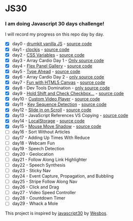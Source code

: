# JS30

### I am doing Javascript 30 days challenge!

I will record my progress on this repo day by day.


- [x] day0 - [drumkit vanilla JS](https://sawirricardo.github.io/JS30/day0-play-drum-kit/index.html) - [source code](https://github.com/sawirricardo/JS30/tree/gh-pages/day0-play-drum-kit)
- [x] day1 - [clockjs](https://sawirricardo.github.io/JS30/day1-clockjs/index.html) - [source code](https://github.com/sawirricardo/JS30/tree/gh-pages/day1-clockjs)
- [x] day2 - [CSS Variables](https://sawirricardo.github.io/JS30/day2%20-%20CSS%20Variables/index.html) - [source code](https://github.com/sawirricardo/JS30/tree/gh-pages/day2%20-%20CSS%20Variables)
- [x] day3 - Array Cardio Day 1 - [Only source code](https://github.com/sawirricardo/JS30/blob/gh-pages/day3%20-%20Array%20Cardio%20Day%201/main.js)
- [x] day4 - [Flex Panel Gallery](https://sawirricardo.github.io/JS30/day4%20-%20Flex%20Panel%20Gallery/index.html) - [source code](https://github.com/sawirricardo/JS30/tree/gh-pages/day4%20-%20Flex%20Panel%20Gallery)
- [x] day5 - [Type Ahead](https://sawirricardo.github.io/JS30/day5%20-%20Type%20Ahead/index.html) - [source code](https://github.com/sawirricardo/JS30/tree/gh-pages/day5%20-%20Type%20Ahead)
- [x] day6 - Array Cardio Day 2 - [only source code](https://github.com/sawirricardo/JS30/blob/gh-pages/day6%20-%20Array%20Cardio%20Day%202/script.js)
- [x] day7 - [Fun with HTML5 Canvas](https://sawirricardo.github.io/JS30/day7%20-%20Fun%20with%20HTML5%20Canvas/index.html) - [source code](https://github.com/sawirricardo/JS30/blob/gh-pages/day7%20-%20Fun%20with%20HTML5%20Canvas/index.html)
- [x] day8 - Dev Tools Domination - [only source code](https://github.com/sawirricardo/JS30/blob/gh-pages/day8%20-%20Dev%20Tools%20Domination/index.html)
- [x] day9 - [Hold Shift and Check Checkbox...](https://sawirricardo.github.io/JS30/day9%20-%20Hold%20Shift%20and%20Check%20Checkboxes/) - [source code](https://github.com/sawirricardo/JS30/tree/gh-pages/day9%20-%20Hold%20Shift%20and%20Check%20Checkboxes)
- [x] day10 - [Custom Video Player](https://sawirricardo.github.io/JS30/day10%20-%20Custom%20Video%20Player/index.html) - [source code](https://github.com/sawirricardo/JS30/tree/gh-pages/day10%20-%20Custom%20Video%20Player)
- [x] day11 - [Key Sequence Detection](https://sawirricardo.github.io/JS30/12.%20day11%20-%20Key%20Sequence%20Detection/index.html) - [source code](https://github.com/sawirricardo/JS30/blob/gh-pages/12.%20day11%20-%20Key%20Sequence%20Detection/index.html)
- [x] day12 - [Slide in on Scroll](https://sawirricardo.github.io/JS30/13.%20day12%20-%20Slide%20in%20on%20Scroll/index.html) - [source code](https://github.com/sawirricardo/JS30/blob/gh-pages/13.%20day12%20-%20Slide%20in%20on%20Scroll/index.html)
- [x] day13 - JavaScript References VS Copying - [source code](https://github.com/sawirricardo/JS30/blob/gh-pages/14.%20day13%20-%20Reference%20VS%20Copy/index.html)
- [x] day14 - [LocalStorage](https://sawirricardo.github.io/JS30/15.%20%20day14%20-%20LocalStorage%20and%20Event%20Delegation/index.html) - [source code](https://github.com/sawirricardo/JS30/tree/gh-pages/15.%20%20day14%20-%20LocalStorage%20and%20Event%20Delegation)
- [x] day15 - [Mouse Move Shadow](https://sawirricardo.github.io/JS30/16.%20day15%20-%20Mouse%20Move%20Shadow/index.html) - [source code](https://github.com/sawirricardo/JS30/blob/gh-pages/16.%20day15%20-%20Mouse%20Move%20Shadow/index.html)
- [ ] day16 - Sort Without Articles
- [ ] day17 - Adding Up Times With Reduce
- [ ] day18 - Webcam Fun
- [ ] day19 - Speech Detection
- [ ] day20 - Geolocation
- [ ] day21 - Follow Along Link Highlighter
- [ ] day22 - Speech Synthesis
- [ ] day23 - Sticky Nav
- [ ] day24 - Event Capture, Propagation, and Bubbling
- [ ] day25 - Stripe Follow Along Nav
- [ ] day26 - Click and Drag
- [ ] day27 - Video Speed Controller
- [ ] day28 - Countdown Timer
- [ ] day29 - Whack a Mole

This project is inspired by [javascript30](https://javascript30.com/) by [Wesbos](https://github.com/wesbos/JavaScript30).